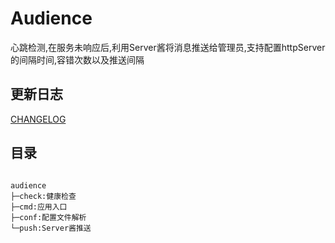 Audience
======
心跳检测,在服务未响应后,利用Server酱将消息推送给管理员,支持配置httpServer的间隔时间,容错次数以及推送间隔

## 更新日志
[CHANGELOG](https://github.com/kimmosc2/audience/blob/master/CHANGELOG.md)
  
## 目录
<pre><code>
audience
├─check:健康检查
├─cmd:应用入口
├─conf:配置文件解析
└─push:Server酱推送
</code></pre>

